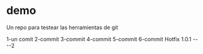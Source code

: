 # demo
Un repo para testear las herramientas de git

1-un comit
2-commit
3-commit
4-commit
5-commit
6-commit
Hotfix 1.0.1 ----2

